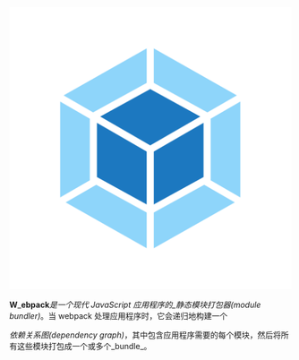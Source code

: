 ![](/assets/icon-square-big.png)

**W**_**ebpack**_是一个现代 JavaScript 应用程序的_静态模块打包器\(module bundler\)_。当 webpack 处理应用程序时，它会递归地构建一个

_依赖关系图\(dependency graph\)_，其中包含应用程序需要的每个模块，然后将所有这些模块打包成一个或多个_bundle_。

